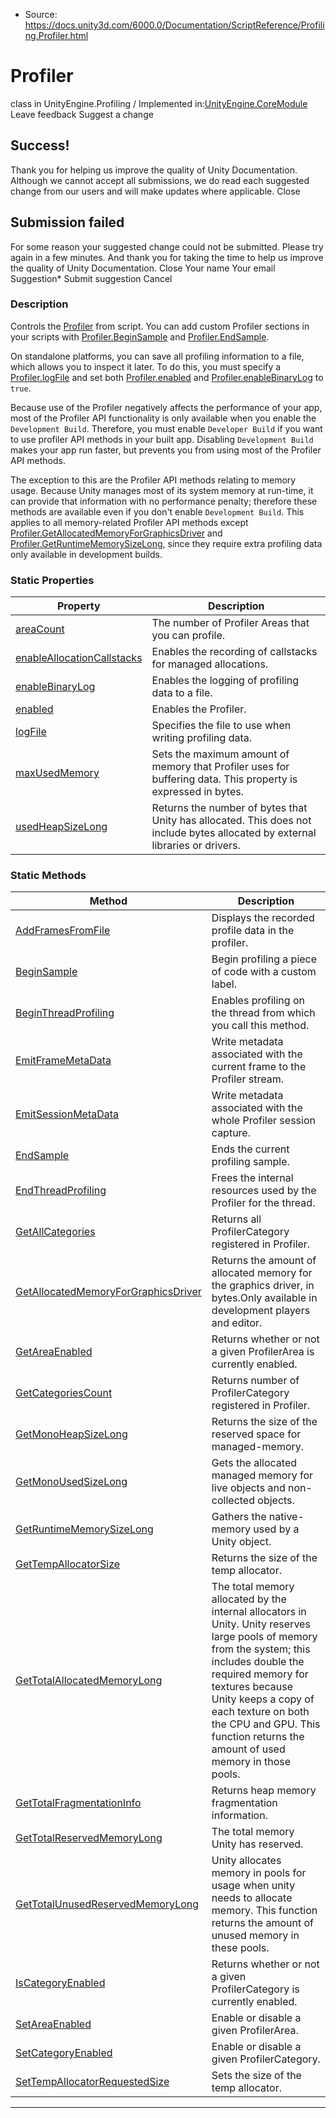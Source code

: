 * Source: https://docs.unity3d.com/6000.0/Documentation/ScriptReference/Profiling.Profiler.html

# Profiler
class in UnityEngine.Profiling
/
Implemented in:[UnityEngine.CoreModule](https://docs.unity3d.com/6000.0/Documentation/ScriptReference/UnityEngine.CoreModule.html)
Leave feedback
Suggest a change
## Success!
Thank you for helping us improve the quality of Unity Documentation. Although we cannot accept all submissions, we do read each suggested change from our users and will make updates where applicable.
Close
## Submission failed
For some reason your suggested change could not be submitted. Please <a>try again</a> in a few minutes. And thank you for taking the time to help us improve the quality of Unity Documentation.
Close
Your name Your email Suggestion* Submit suggestion
Cancel
### Description
Controls the [Profiler](https://docs.unity3d.com/6000.0/Documentation/Manual/Profiler.html) from script.
You can add custom Profiler sections in your scripts with [Profiler.BeginSample](https://docs.unity3d.com/6000.0/Documentation/ScriptReference/Profiling.Profiler.BeginSample.html) and [Profiler.EndSample](https://docs.unity3d.com/6000.0/Documentation/ScriptReference/Profiling.Profiler.EndSample.html).  
  
On standalone platforms, you can save all profiling information to a file, which allows you to inspect it later. To do this, you must specify a [Profiler.logFile](https://docs.unity3d.com/6000.0/Documentation/ScriptReference/Profiling.Profiler-logFile.html) and set both [Profiler.enabled](https://docs.unity3d.com/6000.0/Documentation/ScriptReference/Profiling.Profiler-enabled.html) and [Profiler.enableBinaryLog](https://docs.unity3d.com/6000.0/Documentation/ScriptReference/Profiling.Profiler-enableBinaryLog.html) to `true`.  
  
Because use of the Profiler negatively affects the performance of your app, most of the Profiler API functionality is only available when you enable the `Development Build`. Therefore, you must enable `Developer Build` if you want to use profiler API methods in your built app. Disabling `Development Build` makes your app run faster, but prevents you from using most of the Profiler API methods.  
  
The exception to this are the Profiler API methods relating to memory usage. Because Unity manages most of its system memory at run-time, it can provide that information with no performance penalty; therefore these methods are available even if you don't enable `Development Build`. This applies to all memory-related Profiler API methods except [Profiler.GetAllocatedMemoryForGraphicsDriver](https://docs.unity3d.com/6000.0/Documentation/ScriptReference/Profiling.Profiler.GetAllocatedMemoryForGraphicsDriver.html) and [Profiler.GetRuntimeMemorySizeLong](https://docs.unity3d.com/6000.0/Documentation/ScriptReference/Profiling.Profiler.GetRuntimeMemorySizeLong.html), since they require extra profiling data only available in development builds.
### Static Properties
Property | Description  
---|---  
[areaCount](https://docs.unity3d.com/6000.0/Documentation/ScriptReference/Profiling.Profiler-areaCount.html) | The number of Profiler Areas that you can profile.  
[enableAllocationCallstacks](https://docs.unity3d.com/6000.0/Documentation/ScriptReference/Profiling.Profiler-enableAllocationCallstacks.html) | Enables the recording of callstacks for managed allocations.  
[enableBinaryLog](https://docs.unity3d.com/6000.0/Documentation/ScriptReference/Profiling.Profiler-enableBinaryLog.html) | Enables the logging of profiling data to a file.  
[enabled](https://docs.unity3d.com/6000.0/Documentation/ScriptReference/Profiling.Profiler-enabled.html) | Enables the Profiler.  
[logFile](https://docs.unity3d.com/6000.0/Documentation/ScriptReference/Profiling.Profiler-logFile.html) | Specifies the file to use when writing profiling data.  
[maxUsedMemory](https://docs.unity3d.com/6000.0/Documentation/ScriptReference/Profiling.Profiler-maxUsedMemory.html) | Sets the maximum amount of memory that Profiler uses for buffering data. This property is expressed in bytes.  
[usedHeapSizeLong](https://docs.unity3d.com/6000.0/Documentation/ScriptReference/Profiling.Profiler-usedHeapSizeLong.html) | Returns the number of bytes that Unity has allocated. This does not include bytes allocated by external libraries or drivers.  
### Static Methods
Method | Description  
---|---  
[AddFramesFromFile](https://docs.unity3d.com/6000.0/Documentation/ScriptReference/Profiling.Profiler.AddFramesFromFile.html) | Displays the recorded profile data in the profiler.  
[BeginSample](https://docs.unity3d.com/6000.0/Documentation/ScriptReference/Profiling.Profiler.BeginSample.html) | Begin profiling a piece of code with a custom label.  
[BeginThreadProfiling](https://docs.unity3d.com/6000.0/Documentation/ScriptReference/Profiling.Profiler.BeginThreadProfiling.html) | Enables profiling on the thread from which you call this method.  
[EmitFrameMetaData](https://docs.unity3d.com/6000.0/Documentation/ScriptReference/Profiling.Profiler.EmitFrameMetaData.html) | Write metadata associated with the current frame to the Profiler stream.  
[EmitSessionMetaData](https://docs.unity3d.com/6000.0/Documentation/ScriptReference/Profiling.Profiler.EmitSessionMetaData.html) | Write metadata associated with the whole Profiler session capture.  
[EndSample](https://docs.unity3d.com/6000.0/Documentation/ScriptReference/Profiling.Profiler.EndSample.html) | Ends the current profiling sample.  
[EndThreadProfiling](https://docs.unity3d.com/6000.0/Documentation/ScriptReference/Profiling.Profiler.EndThreadProfiling.html) | Frees the internal resources used by the Profiler for the thread.  
[GetAllCategories](https://docs.unity3d.com/6000.0/Documentation/ScriptReference/Profiling.Profiler.GetAllCategories.html) | Returns all ProfilerCategory registered in Profiler.  
[GetAllocatedMemoryForGraphicsDriver](https://docs.unity3d.com/6000.0/Documentation/ScriptReference/Profiling.Profiler.GetAllocatedMemoryForGraphicsDriver.html) | Returns the amount of allocated memory for the graphics driver, in bytes.Only available in development players and editor.  
[GetAreaEnabled](https://docs.unity3d.com/6000.0/Documentation/ScriptReference/Profiling.Profiler.GetAreaEnabled.html) | Returns whether or not a given ProfilerArea is currently enabled.  
[GetCategoriesCount](https://docs.unity3d.com/6000.0/Documentation/ScriptReference/Profiling.Profiler.GetCategoriesCount.html) | Returns number of ProfilerCategory registered in Profiler.  
[GetMonoHeapSizeLong](https://docs.unity3d.com/6000.0/Documentation/ScriptReference/Profiling.Profiler.GetMonoHeapSizeLong.html) | Returns the size of the reserved space for managed-memory.  
[GetMonoUsedSizeLong](https://docs.unity3d.com/6000.0/Documentation/ScriptReference/Profiling.Profiler.GetMonoUsedSizeLong.html) | Gets the allocated managed memory for live objects and non-collected objects.  
[GetRuntimeMemorySizeLong](https://docs.unity3d.com/6000.0/Documentation/ScriptReference/Profiling.Profiler.GetRuntimeMemorySizeLong.html) | Gathers the native-memory used by a Unity object.  
[GetTempAllocatorSize](https://docs.unity3d.com/6000.0/Documentation/ScriptReference/Profiling.Profiler.GetTempAllocatorSize.html) | Returns the size of the temp allocator.  
[GetTotalAllocatedMemoryLong](https://docs.unity3d.com/6000.0/Documentation/ScriptReference/Profiling.Profiler.GetTotalAllocatedMemoryLong.html) | The total memory allocated by the internal allocators in Unity. Unity reserves large pools of memory from the system; this includes double the required memory for textures because Unity keeps a copy of each texture on both the CPU and GPU. This function returns the amount of used memory in those pools.  
[GetTotalFragmentationInfo](https://docs.unity3d.com/6000.0/Documentation/ScriptReference/Profiling.Profiler.GetTotalFragmentationInfo.html) | Returns heap memory fragmentation information.  
[GetTotalReservedMemoryLong](https://docs.unity3d.com/6000.0/Documentation/ScriptReference/Profiling.Profiler.GetTotalReservedMemoryLong.html) | The total memory Unity has reserved.  
[GetTotalUnusedReservedMemoryLong](https://docs.unity3d.com/6000.0/Documentation/ScriptReference/Profiling.Profiler.GetTotalUnusedReservedMemoryLong.html) | Unity allocates memory in pools for usage when unity needs to allocate memory. This function returns the amount of unused memory in these pools.  
[IsCategoryEnabled](https://docs.unity3d.com/6000.0/Documentation/ScriptReference/Profiling.Profiler.IsCategoryEnabled.html) | Returns whether or not a given ProfilerCategory is currently enabled.  
[SetAreaEnabled](https://docs.unity3d.com/6000.0/Documentation/ScriptReference/Profiling.Profiler.SetAreaEnabled.html) | Enable or disable a given ProfilerArea.  
[SetCategoryEnabled](https://docs.unity3d.com/6000.0/Documentation/ScriptReference/Profiling.Profiler.SetCategoryEnabled.html) | Enable or disable a given ProfilerCategory.  
[SetTempAllocatorRequestedSize](https://docs.unity3d.com/6000.0/Documentation/ScriptReference/Profiling.Profiler.SetTempAllocatorRequestedSize.html) | Sets the size of the temp allocator.  
* * *
